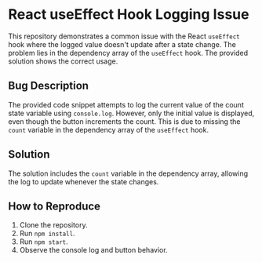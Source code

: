 # React useEffect Hook Logging Issue

This repository demonstrates a common issue with the React `useEffect` hook where the logged value doesn't update after a state change.  The problem lies in the dependency array of the `useEffect` hook.  The provided solution shows the correct usage.

## Bug Description
The provided code snippet attempts to log the current value of the count state variable using `console.log`. However, only the initial value is displayed, even though the button increments the count.  This is due to missing the `count` variable in the dependency array of the `useEffect` hook. 

## Solution
The solution includes the `count` variable in the dependency array, allowing the log to update whenever the state changes.

## How to Reproduce
1. Clone the repository.
2. Run `npm install`.
3. Run `npm start`.
4. Observe the console log and button behavior.